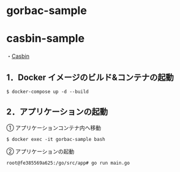 # gorbac-sample

# casbin-sample
・[Casbin](https://casbin.org/en/)

## 1．Docker イメージのビルド&コンテナの起動

```
$ docker-compose up -d --build
```

## 2．アプリケーションの起動

① アプリケーションコンテナ内へ移動

```
$ docker exec -it gorbac-sample bash
```

② アプリケーションの起動

```
root@fe385569a625:/go/src/app# go run main.go
```